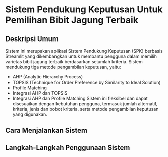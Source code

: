 # Sistem Pendukung Keputusan Untuk Pemilihan Bibit Jagung Terbaik
## Deskripsi Umum
Sistem ini merupakan aplikasi Sistem Pendukung Keputusan (SPK) berbasis Streamlit yang dikembangkan untuk membantu pengguna dalam memilih varietas bibit jagung terbaik berdasarkan sejumlah kriteria. Sistem mendukung tiga metode pengambilan keputusan, yaitu:
*  AHP (Analytic Hierarchy Process)
*  TOPSIS (Technique for Order Preference by Similarity to Ideal Solution)
*  Profile Matching
*  Integrasi AHP dan TOPSIS
*  Integrasi AHP dan Profile Matching
Sistem ini fleksibel dan dapat disesuaikan dengan kebutuhan pengguna, termasuk jumlah alternatif, kriteria, jenis dan bobot kriteria, serta metode pengambilan keputusan yang digunakan.

## Cara Menjalankan Sistem
## Langkah-Langkah Penggunaan Sistem
